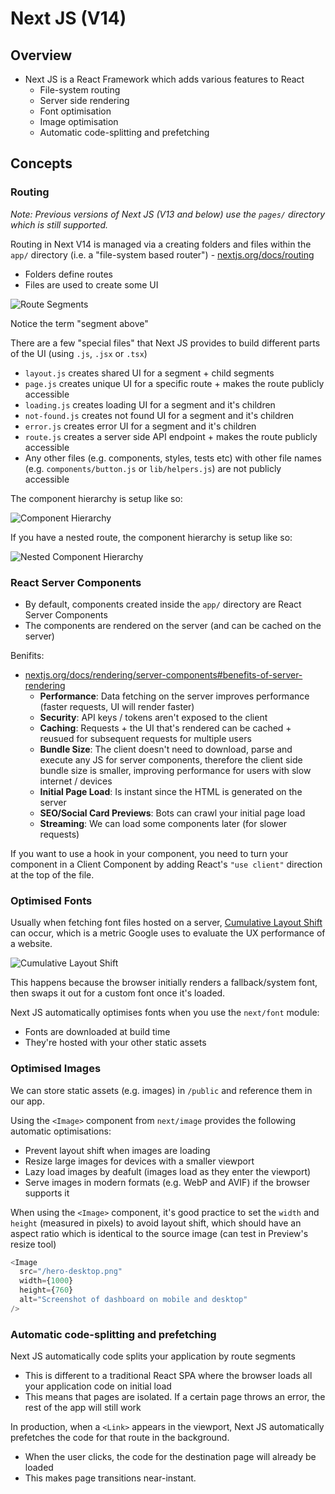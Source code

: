 # Next JS (V14)

## Overview

- Next JS is a React Framework which adds various features to React
  - File-system routing
  - Server side rendering
  - Font optimisation
  - Image optimisation
  - Automatic code-splitting and prefetching

## Concepts

### Routing

_Note: Previous versions of Next JS (V13 and below) use the `pages/` directory which is still supported._

Routing in Next V14 is managed via a creating folders and files within the `app/` directory (i.e. a "file-system based router") - [nextjs.org/docs/routing](https://nextjs.org/docs/app/building-your-application/routing)
  - Folders define routes
  - Files are used to create some UI

![Route Segments](https://nextjs.org/_next/image?url=%2Fdocs%2Flight%2Froute-segments-to-path-segments.png&w=1920&q=75&dpl=dpl_D8FSJkm5fGY8PYCjNmfLdsHxEyk8)

Notice the term "segment above"

There are a few "special files" that Next JS provides to build different parts of the UI (using `.js`, `.jsx` or `.tsx`)
  - `layout.js` creates shared UI for a segment + child segments
  - `page.js` creates unique UI for a specific route + makes the route publicly accessible
  - `loading.js` creates loading UI for a segment and it's children
  - `not-found.js` creates not found UI for a segment and it's children
  - `error.js` creates error UI for a segment and it's children
  - `route.js` creates a server side API endpoint + makes the route publicly accessible
  - Any other files (e.g. components, styles, tests etc) with other file names (e.g. `components/button.js` or `lib/helpers.js`) are not publicly accessible

The component hierarchy is setup like so:

![Component Hierarchy](https://nextjs.org/_next/image?url=%2Fdocs%2Flight%2Ffile-conventions-component-hierarchy.png&w=1920&q=75&dpl=dpl_D8FSJkm5fGY8PYCjNmfLdsHxEyk8)

If you have a nested route, the component hierarchy is setup like so:

![Nested Component Hierarchy](https://nextjs.org/_next/image?url=%2Fdocs%2Flight%2Fnested-file-conventions-component-hierarchy.png&w=1920&q=75&dpl=dpl_D8FSJkm5fGY8PYCjNmfLdsHxEyk8)

### React Server Components

- By default, components created inside the `app/` directory are React Server Components
- The components are rendered on the server (and can be cached on the server)

Benifits:
- [nextjs.org/docs/rendering/server-components#benefits-of-server-rendering](https://nextjs.org/docs/app/building-your-application/rendering/server-components#benefits-of-server-rendering)
  - **Performance**: Data fetching on the server improves performance (faster requests, UI will render faster)
  - **Security**: API keys / tokens aren't exposed to the client
  - **Caching**: Requests + the UI that's rendered can be cached + reusued for subsequent requests for multiple users
  - **Bundle Size**: The client doesn't need to download, parse and execute any JS for server components, therefore the client side bundle size is smaller, improving performance for users with slow internet / devices
  - **Initial Page Load**: Is instant since the HTML is generated on the server
  - **SEO/Social Card Previews**: Bots can crawl your initial page load
  - **Streaming**: We can load some components later (for slower requests)

If you want to use a hook in your component, you need to turn your component in a Client Component by adding React's `"use client"` direction at the top of the file.

### Optimised Fonts

Usually when fetching font files hosted on a server, [Cumulative Layout Shift](https://web.dev/articles/cls) can occur, which is a metric Google uses to evaluate the UX performance of a website.

![Cumulative Layout Shift](https://nextjs.org/_next/image?url=%2Flearn%2Flight%2Ffont-layout-shift.png&w=3840&q=75&dpl=dpl_HodmRRocPAANM5iMuN2bWfH9kFAK)

This happens because the browser initially renders a fallback/system font, then swaps it out for a custom font once it's loaded.

Next JS automatically optimises fonts when you use the `next/font` module:
- Fonts are downloaded at build time
- They're hosted with your other static assets

### Optimised Images

We can store static assets (e.g. images) in `/public` and reference them in our app.

Using the `<Image>` component from `next/image` provides the following automatic optimisations:
- Prevent layout shift when images are loading
- Resize large images for devices with a smaller viewport
- Lazy load images by deafult (images load as they enter the viewport)
- Serve images in modern formats (e.g. WebP and AVIF) if the browser supports it

When using the `<Image>` component, it's good practice to set the `width` and `height` (measured in pixels) to avoid layout shift, which should have an aspect ratio which is identical to the source image (can test in Preview's resize tool)

```js
<Image
  src="/hero-desktop.png"
  width={1000}
  height={760}
  alt="Screenshot of dashboard on mobile and desktop"
/>
```

### Automatic code-splitting and prefetching

Next JS automatically code splits your application by route segments
- This is different to a traditional React SPA where the browser loads all your application code on initial load
- This means that pages are isolated. If a certain page throws an error, the rest of the app will still work

In production, when a `<Link>` appears in the viewport, Next JS automatically prefetches the code for that route in the background.
- When the user clicks, the code for the destination page will already be loaded
- This makes page transitions near-instant.

